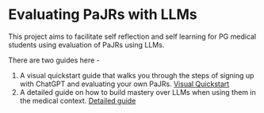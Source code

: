 # Evaluating PaJRs with LLMs

This project aims to facilitate self reflection and self learning for PG medical students using evaluation of PaJRs using LLMs. 

There are two guides here - 
1. A visual quickstart guide that walks you through the steps of signing up with ChatGPT and evaluating your own PaJRs. [Visual Quickstart](https://github.com/user-driven-health-care/evaluating-PaJRs-with-LLMs/blob/main/docs/eval_PaJRs_LLMs_quickstart.md)
2. A detailed guide on how to build mastery over LLMs when using them in the medical context. [Detailed guide](https://github.com/user-driven-health-care/evaluating-PaJRs-with-LLMs/blob/main/docs/eval_PaJRs_LLMs_detailed_guide.md)



